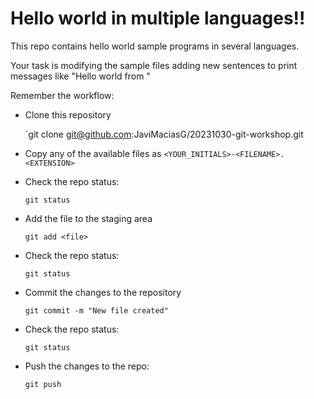 # Hello world in multiple languages!!

This repo contains hello world sample programs in several languages.

Your task is modifying the sample files adding new sentences to print
messages like "Hello world from <your name>"

Remember the workflow:

+ Clone this repository

  `git clone git@github.com:JaviMaciasG/20231030-git-workshop.git
  
+ Copy any of the available files as `<YOUR_INITIALS>-<FILENAME>.<EXTENSION>`

+ Check the repo status:

  `git status`
  
+ Add the file to the staging area

  `git add <file>`
  
+ Check the repo status:

  `git status`
  
+ Commit the changes to the repository

  `git commit -m "New file created"`
  
+ Check the repo status:

  `git status`
  
+ Push the changes to the repo:

  `git push`
  
  

  
  
